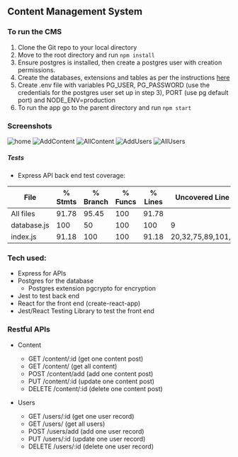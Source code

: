 ## Content Management System

### To run the CMS
1. Clone the Git repo to your local directory
2. Move to the root directory and run ```npm install```
3. Ensure postgres is installed, then create a postgres user with creation permissions.
4. Create the databases, extensions and tables as per the instructions [here](db-schema.sql)
5. Create .env file with variables PG_USER, PG_PASSWORD (use the credentials for the postgres user set up in step 3), PORT (use pg default port) and
NODE_ENV=production
6. To run the app go to the parent directory and run ```npm start```

### Screenshots
![home](Screenshots/Homepage.JPG)
![AddContent](Screenshots/AddContent.JPG)
![AllContent](Screenshots/AllContent.JPG)
![AddUsers](Screenshots/AddUser.JPG)
![AllUsers](Screenshots/AllUsers.JPG)

##### Tests
- Express API back end test coverage:

File         | % Stmts | % Branch | % Funcs | % Lines | Uncovered Line #s
-------------|---------|----------|---------|---------|---------------------
All files    |   91.78 |    95.45 |     100 |   91.78 |
 database.js |     100 |       50 |     100 |     100 | 9
 index.js    |   91.18 |      100 |     100 |   91.18 | 20,32,75,89,101,144


### Tech used:
- Express for APIs
- Postgres for the database
  - Postgres extension pgcrypto for encryption
- Jest to test back end
- React for the front end (create-react-app)
- Jest/React Testing Library to test the front end

### Restful APIs
- Content
  - GET /content/:id (get one content post)
  - GET /content/ (get all content)
  - POST /content/add (add one content post)
  - PUT /content/:id (update one content post)
  - DELETE /content/:id (delete one content post)

- Users
  - GET /users/:id (get one user record)
  - GET /users/ (get all users)
  - POST /users/add (add one user record)
  - PUT /users/:id (update one user record)
  - DELETE /users/:id (delete one user record)

